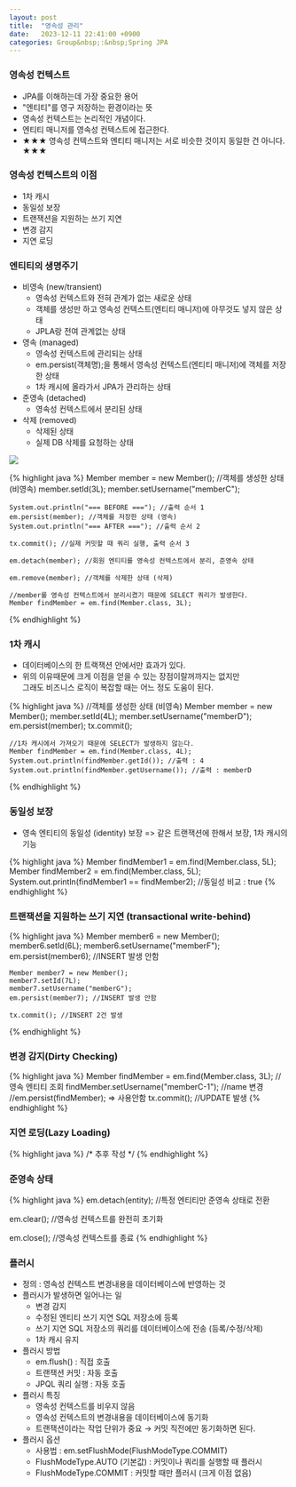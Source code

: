 ```yaml
---
layout: post
title:  "영속성 관리"
date:   2023-12-11 22:41:00 +0900
categories: Group&nbsp;:&nbsp;Spring JPA
---
```


### 영속성 컨텍스트

- JPA를 이해하는데 가장 중요한 용어
- "엔티티"를 영구 저장하는 환경이라는 뜻
- 영속성 컨텍스트는 논리적인 개념이다.
- 엔티티 매니저를 영속성 컨텍스트에 접근한다.
- ★★★ 영속성 컨텍스트와 엔티티 매니저는 서로 비슷한 것이지 동일한 건 아니다. ★★★

### 영속성 컨텍스트의 이점
- 1차 캐시
- 동일성 보장
- 트랜잭션을 지원하는 쓰기 지연
- 변경 감지
- 지연 로딩

### 엔티티의 생명주기

- 비영속 (new/transient)
    - 영속성 컨텍스트와 전혀 관계가 없는 새로운 상태
    - 객체를 생성만 하고 영속성 컨텍스트(엔티티 매니저)에 아무것도 넣지 않은 상태
    - JPLA랑 전여 관계없는 상태
- 영속 (managed)
    - 영속성 컨텍스트에 관리되는 상태
    - em.persist(객체명);을 통해서 영속성 컨텍스트(엔티티 매니저)에 객체를 저장한 상태
    - 1차 캐시에 올라가서 JPA가 관리하는 상태
- 준영속 (detached)
    - 영속성 컨텍스트에서 분리된 상태
- 삭제 (removed)
    - 삭제된 상태
    - 실제 DB 삭제를 요청하는 상태

<img src="{{site.url}}{{site.baseurl}}{{site.post_img_root}}/001.png"/>

{% highlight java %}
    Member member = new Member(); //객체를 생성한 상태 (비영속)
    member.setId(3L);
    member.setUsername("memberC");

    System.out.println("=== BEFORE ==="); //출력 순서 1
    em.persist(member); //객체를 저장한 상태 (영속)
    System.out.println("=== AFTER ==="); //출력 순서 2
    
    tx.commit(); //실제 커밋할 때 쿼리 실행, 출력 순서 3

    em.detach(member); //회원 엔티티를 영속성 컨텍스트에서 분리, 준영속 상태

    em.remove(member); //객체를 삭제한 상태 (삭제) 
    
    //member를 영속성 컨텍스트에서 분리시켰기 때문에 SELECT 쿼리가 발생한다.
    Member findMember = em.find(Member.class, 3L);
{% endhighlight %}

### 1차 캐시
- 데이터베이스의 한 트랙잭션 안에서만 효과가 있다.
- 위의 이유때문에 크게 이점을 얻을 수 있는 장점이랄꺼까지는 없지만  
그래도 비즈니스 로직이 복잡할 때는 어느 정도 도움이 된다.

{% highlight java %}
    //객체를 생성한 상태 (비영속)
    Member member = new Member();
    member.setId(4L);
    member.setUsername("memberD");
    em.persist(member);
    tx.commit();

    //1차 캐시에서 가져오기 때문에 SELECT가 발생하지 않는다.
    Member findMember = em.find(Member.class, 4L);
    System.out.println(findMember.getId()); //출력 : 4
    System.out.println(findMember.getUsername()); //출력 : memberD
{% endhighlight %}

### 동일성 보장
- 영속 엔티티의 동일성 (identity) 보장 => 같은 트랜잭션에 한해서 보장, 1차 캐시의 기능

{% highlight java %}
    Member findMember1 = em.find(Member.class, 5L);
    Member findMember2 = em.find(Member.class, 5L);
    System.out.println(findMember1 == findMember2); //동일성 비교 : true
{% endhighlight %}

### 트랜잭션을 지원하는 쓰기 지연 (transactional write-behind)

{% highlight java %}
    Member member6 = new Member();
    member6.setId(6L);
    member6.setUsername("memberF");
    em.persist(member6); //INSERT 발생 안함
    
    Member member7 = new Member();
    member7.setId(7L);
    member7.setUsername("memberG");
    em.persist(member7); //INSERT 발생 안함
    
    tx.commit(); //INSERT 2건 발생
{% endhighlight %}

### 변경 감지(Dirty Checking)

{% highlight java %}
    Member findMember = em.find(Member.class, 3L); // 영속 엔티티 조회
    findMember.setUsername("memberC-1"); //name 변경
    //em.persist(findMember); => 사용안함
    tx.commit(); //UPDATE 발생
{% endhighlight %}

### 지연 로딩(Lazy Loading)

{% highlight java %}
/*
    추후 작성
*/
{% endhighlight %}

### 준영속 상태

{% highlight java %}
em.detach(entity); //특정 엔티티만 준영속 상태로 전환 

em.clear(); //영속성 컨텍스트를 완전히 초기화 

em.close(); //영속성 컨텍스트를 종료
{% endhighlight %}

### 플러시
- 정의 : 영속성 컨텍스트 변경내용을 데이터베이스에 반영하는 것
- 플러시가 발생하면 일어나는 일
    - 변경 감지
    - 수정된 엔티티 쓰기 지연 SQL 저장소에 등록
    - 쓰기 지연 SQL 저장소의 쿼리를 데이터베이스에 전송 (등록/수정/삭제)
    - 1차 캐시 유지
- 플러시 방법
    - em.flush() : 직접 호출
    - 트랜잭션 커밋 : 자동 호출
    - JPQL 쿼리 실행 : 자동 호출
- 플러시 특징
    - 영속성 컨텍스트를 비우지 않음 
    - 영속성 컨텍스트의 변경내용을 데이터베이스에 동기화 
    - 트랜잭션이라는 작업 단위가 중요 → 커밋 직전에만 동기화하면 된다.
- 플러시 옵션
    - 사용법 : em.setFlushMode(FlushModeType.COMMIT)
    - FlushModeType.AUTO (기본값) : 커밋이나 쿼리를 실행할 때 플러시
    - FlushModeType.COMMIT : 커밋할 때만 플러시 (크게 이점 없음)